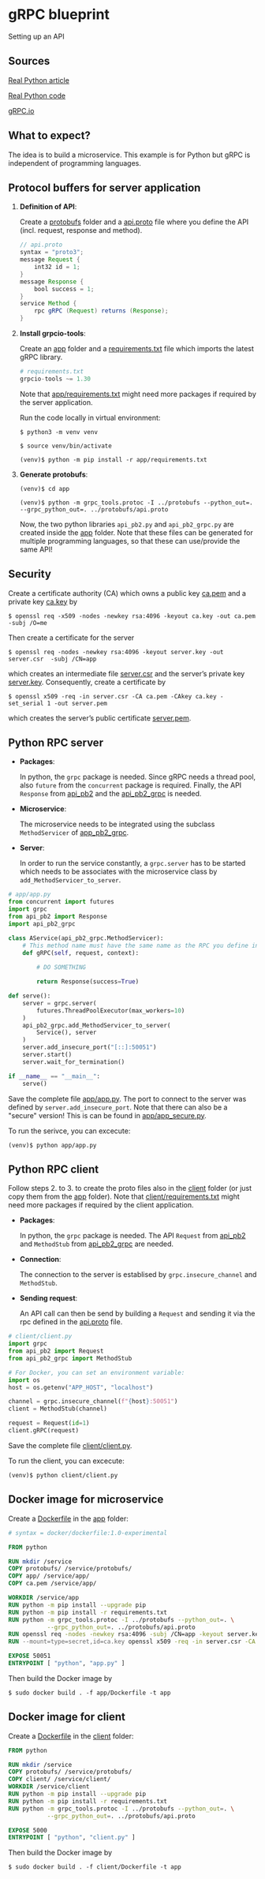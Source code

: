 # gRPC blueprint

Setting up an API

## Sources

[Real Python article](https://realpython.com/python-microservices-grpc/)

[Real Python code](https://github.com/realpython/materials/tree/master/python-microservices-with-grpc)

[gRPC.io](https://grpc.io/docs/what-is-grpc/introduction/)

## What to expect?

The idea is to build a microservice. This example is for Python but gRPC is independent of programming languages.

## Protocol buffers for server application

1. **Definition of API**: 
   
    Create a [protobufs](/protobufs/) folder and a [api.proto](/protobufs/api.proto) file where you define the API (incl. request, response and method).

    ```java
    // api.proto
    syntax = "proto3";
    message Request {
        int32 id = 1;
    }
    message Response {
        bool success = 1;
    }
    service Method {
        rpc gRPC (Request) returns (Response);
    }
    ```

2. **Install grpcio-tools**: 
   
   Create an [app](/app/) folder and a [requirements.txt](/app/requirements.txt) file which imports the latest gRPC library. 
   ```python
   # requirements.txt
   grpcio-tools ~= 1.30
   ```
   Note that [app/requirements.txt](/app/requirements.txt) might need more packages if required by the server application.

   Run the code locally in virtual environment:
    ```console
    $ python3 -m venv venv

    $ source venv/bin/activate

    (venv)$ python -m pip install -r app/requirements.txt
    ```

3. **Generate protobufs**: 

    ```console
    (venv)$ cd app

    (venv)$ python -m grpc_tools.protoc -I ../protobufs --python_out=. --grpc_python_out=. ../protobufs/api.proto
    ```
    Now, the two python libraries `api_pb2.py` and `api_pb2_grpc.py` are created inside the [app](/app/) folder. Note that these files can be generated for multiple programming languages, so that these can use/provide the same API!

## Security

Create a certificate authority (CA) which owns a public key [ca.pem](/ca.pem) and a private key [ca.key](/ca.key) by

```console
$ openssl req -x509 -nodes -newkey rsa:4096 -keyout ca.key -out ca.pem -subj /O=me
```

Then create a certificate for the server

```console
$ openssl req -nodes -newkey rsa:4096 -keyout server.key -out server.csr  -subj /CN=app
```

which creates an intermediate file [server.csr](/server.csr) and the server’s private key [server.key](/server.key). Consequently, create a certificate by

```console
$ openssl x509 -req -in server.csr -CA ca.pem -CAkey ca.key -set_serial 1 -out server.pem
```

which creates the server’s public certificate [server.pem](/server.pem).

## Python RPC server

* **Packages**:

    In python, the `grpc` package is needed. Since gRPC needs a thread pool, also `future` from the `concurrent` package is required. Finally, the API `Response` from [api_pb2](app/api_pb2.py) and the [api_pb2_grpc](app/api_pb2_grpc.py) is needed.

* **Microservice**:

    The microservice needs to be integrated using the subclass `MethodServicer` of [app_pb2_grpc](app/api_pb2_grpc.py).

* **Server**:

    In order to run the service constantly, a `grpc.server` has to be started which needs to be associates with the microservice class by `add_MethodServicer_to_server`. 

```python
# app/app.py
from concurrent import futures
import grpc
from api_pb2 import Response
import api_pb2_grpc

class AService(api_pb2_grpc.MethodServicer):
    # This method name must have the same name as the RPC you define in your protobuf file:
    def gRPC(self, request, context):
        
        # DO SOMETHING

        return Response(success=True)

def serve():
    server = grpc.server(
        futures.ThreadPoolExecutor(max_workers=10)
    )
    api_pb2_grpc.add_MethodServicer_to_server(
        Service(), server
    )
    server.add_insecure_port("[::]:50051")
    server.start()
    server.wait_for_termination()

if __name__ == "__main__":
    serve()
```
Save the complete file [app/app.py](/app/app.py). The port to connect to the server was defined by `server.add_insecure_port`. Note that there can also be a "secure" version! This is can be found in [app/app_secure.py](/app/app_secure.py).

To run the serivce, you can excecute:
```console
(venv)$ python app/app.py
```

## Python RPC client

Follow steps 2. to 3. to create the proto files also in the [client](/client/) folder (or just copy them from the [app](/app/) folder). Note that [client/requirements.txt](/client/requirements.txt) might need more packages if required by the client application.

* **Packages**:

    In python, the `grpc` package is needed. The API `Request` from [api_pb2](client/api_pb2.py) and `MethodStub` from [api_pb2_grpc](client/api_pb2_grpc.py) are needed.

* **Connection**:

    The connection to the server is establised by `grpc.insecure_channel` and `MethodStub`.

* **Sending request**:

    An API call can then be send by building a `Request` and sending it via the rpc defined in the [api.proto](/protobufs/api.proto) file.

```python
# client/client.py
import grpc
from api_pb2 import Request
from api_pb2_grpc import MethodStub

# For Docker, you can set an environment variable:
import os
host = os.getenv("APP_HOST", "localhost")

channel = grpc.insecure_channel(f"{host}:50051")
client = MethodStub(channel)

request = Request(id=1)
client.gRPC(request)
```

Save the complete file [client/client.py](/client/client.py).

To run the client, you can excecute:
```console
(venv)$ python client/client.py
```

## Docker image for microservice

Create a [Dockerfile](/app/Dockerfile) in the [app](/app/) folder:

```Dockerfile
# syntax = docker/dockerfile:1.0-experimental

FROM python

RUN mkdir /service
COPY protobufs/ /service/protobufs/
COPY app/ /service/app/
COPY ca.pem /service/app/

WORKDIR /service/app
RUN python -m pip install --upgrade pip
RUN python -m pip install -r requirements.txt
RUN python -m grpc_tools.protoc -I ../protobufs --python_out=. \
           --grpc_python_out=. ../protobufs/api.proto
RUN openssl req -nodes -newkey rsa:4096 -subj /CN=app -keyout server.key -out server.csr
RUN --mount=type=secret,id=ca.key openssl x509 -req -in server.csr -CA ca.pem -CAkey /run/secrets/ca.key -set_serial 1 -out server.pem

EXPOSE 50051
ENTRYPOINT [ "python", "app.py" ]
```

Then build the Docker image by

```console
$ sudo docker build . -f app/Dockerfile -t app
```

## Docker image for client

Create a [Dockerfile](/client/Dockerfile) in the [client](/client/) folder:
```Dockerfile
FROM python

RUN mkdir /service
COPY protobufs/ /service/protobufs/
COPY client/ /service/client/
WORKDIR /service/client
RUN python -m pip install --upgrade pip
RUN python -m pip install -r requirements.txt
RUN python -m grpc_tools.protoc -I ../protobufs --python_out=. \
           --grpc_python_out=. ../protobufs/api.proto

EXPOSE 5000
ENTRYPOINT [ "python", "client.py" ]
```

Then build the Docker image by

```console
$ sudo docker build . -f client/Dockerfile -t app
```